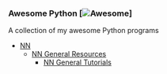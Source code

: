 ### **Awesome Python** [![Awesome](https://cdn.rawgit.com/sindresorhus/awesome/d7305f38d29fed78fa85652e3a63e154dd8e8829/media/badge.svg)]

A collection of my awesome Python programs

- [NN](https://github.com/jNormaster)
  - [NN General Resources](https://github.com/jNormaster)
    - [NN General Tutorials](https://github.com/jNormaster)
